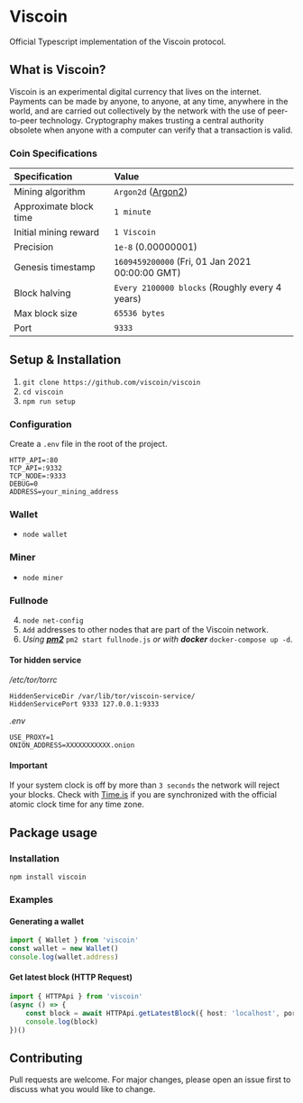 # Viscoin
Official Typescript implementation of the Viscoin protocol.

## What is Viscoin?
Viscoin is an experimental digital currency that lives on the internet. Payments can be made by anyone, to anyone, at any time, anywhere in the world, and are carried out collectively by the network with the use of peer-to-peer technology. Cryptography makes trusting a central authority obsolete when anyone with a computer can verify that a transaction is valid.

### Coin Specifications
| Specification | Value |
|:-|:-|
| Mining algorithm | `Argon2d` ([Argon2](https://en.wikipedia.org/wiki/Argon2)) |
| Approximate block time | `1 minute` |
| Initial mining reward | `1 Viscoin` |
| Precision | `1e-8` (0.00000001) |
| Genesis timestamp | `1609459200000` (Fri, 01 Jan 2021 00:00:00 GMT) |
| Block halving | `Every 2100000 blocks` (Roughly every 4 years) |
| Max block size | `65536 bytes` |
| Port | `9333` |

## Setup & Installation

1. `git clone https://github.com/viscoin/viscoin`
2. `cd viscoin`
3. `npm run setup`

### Configuration
Create a `.env` file in the root of the project.
```
HTTP_API=:80
TCP_API=:9332
TCP_NODE=:9333
DEBUG=0
ADDRESS=your_mining_address
```

### Wallet
* `node wallet`

### Miner
* `node miner`

### Fullnode
4. `node net-config`
5. `Add` addresses to other nodes that are part of the Viscoin network.
6. *Using **[pm2](https://www.npmjs.com/package/pm2)*** `pm2 start fullnode.js` *or with **docker*** `docker-compose up -d`.

#### Tor hidden service
*/etc/tor/torrc*
```
HiddenServiceDir /var/lib/tor/viscoin-service/
HiddenServicePort 9333 127.0.0.1:9333
```
*.env*
```
USE_PROXY=1
ONION_ADDRESS=XXXXXXXXXXX.onion
```

#### Important
If your system clock is off by more than `3 seconds` the network will reject your blocks.
Check with [Time.is](https://time.is) if you are synchronized with the official atomic clock time for any time zone.

## Package usage

### Installation
```
npm install viscoin
```

### Examples

#### Generating a wallet
```typescript
import { Wallet } from 'viscoin'
const wallet = new Wallet()
console.log(wallet.address)
```

#### Get latest block (HTTP Request)
```typescript
import { HTTPApi } from 'viscoin'
(async () => {
    const block = await HTTPApi.getLatestBlock({ host: 'localhost', port: 80 })
    console.log(block)
})()
```

## Contributing
Pull requests are welcome. For major changes, please open an issue first to discuss what you would like to change.
